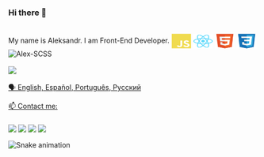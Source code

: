 ### Hi there 👋


<div style="display: inline_block"><br>
  My name is Aleksandr. I am Front-End Developer.
  <img align="center" alt="Alex-Js" height="30" width="40" src="https://raw.githubusercontent.com/devicons/devicon/master/icons/javascript/javascript-plain.svg">
  <img align="center" alt="Alex-React" height="30" width="40" src="https://raw.githubusercontent.com/devicons/devicon/master/icons/react/react-original.svg">
  <img align="center" alt="Alex-HTML" height="30" width="40" src="https://raw.githubusercontent.com/devicons/devicon/master/icons/html5/html5-original.svg">
  <img align="center" alt="Alex-CSS" height="30" width="40" src="https://raw.githubusercontent.com/devicons/devicon/master/icons/css3/css3-original.svg">
  <img align="center" alt="Alex-SCSS" height="30" width="40"  src="https://cdn.jsdelivr.net/gh/devicons/devicon/icons/sass/sass-original.svg" />
          
</div><br>

<div align="left">
  <a href="https://github.com/TrueAlexander">
  <img height="180em"  src="https://github-readme-stats.vercel.app/api/top-langs/?username=TrueAlexander&layout=compact&langs_count=7&theme=dracula"/>
</div>

🗣️  English, Español, Português, Русский

📫 Contact me: 

###
<div> 
  <a href = "mailto:caminante.msk@gmail.com"><img src="https://img.shields.io/badge/-Gmail-%23333?style=for-the-badge&logo=gmail&logoColor=white" target="_blank"></a> 
   <a href="https://wa.me/5521967261434" target="_blank"><img src="https://img.shields.io/badge/WhatsApp-25D366?style=for-the-badge&logo=whatsapp&logoColor=white" target="_blank"></a>
  <a href="https://t.me/True_Alexander" target="_blank"><img src="https://img.shields.io/badge/Telegram-2CA5E0?style=for-the-badge&logo=telegram&logoColor=white" target="_blank"></a>
   <a href="https://www.linkedin.com/in/alexander-shliakhov-a954b6198" target="_blank"><img src="https://img.shields.io/badge/-LinkedIn-%230077B5?style=for-the-badge&logo=linkedin&logoColor=white" target="_blank"></a>
  
  

 ![Snake animation](https://github.com/TrueAlexander/TrueAlexander/blob/output/github-contribution-grid-snake.svg)
 
</div>

